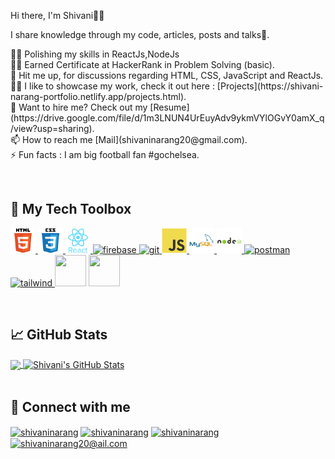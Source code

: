 Hi there, I'm Shivani👩‍💻

I  share knowledge through my code, articles, posts and talks💙️.
<p>
👨‍💻 Polishing my skills in ReactJs,NodeJs<br>
👨‍💻 Earned Certificate at HackerRank in Problem Solving (basic).<br>
 💬 Hit me up, for discussions regarding HTML, CSS, JavaScript and ReactJs.<br>
👨‍💻 I like to showcase my work, check it out here : [Projects](https://shivani-narang-portfolio.netlify.app/projects.html).<br>
📄 Want to hire me? Check out my [Resume](https://drive.google.com/file/d/1m3LNUN4UrEuyAdv9ykmVYlOGvY0amX_q/view?usp=sharing).<br>
📫 How to reach me [Mail](shivaninarang20@gmail.com).<br>
⚡ Fun facts : I am big football fan #gochelsea.<br>
</p>
<br>

## 🧰 My Tech Toolbox

<p>
<p align="left"> <a href="https://www.w3.org/html/" target="_blank">
  <img src="https://raw.githubusercontent.com/devicons/devicon/master/icons/html5/html5-original-wordmark.svg" alt="html5" width="40" height="40"/> </a>
  <a href="https://www.w3schools.com/css/" target="_blank"> <img src="https://raw.githubusercontent.com/devicons/devicon/master/icons/css3/css3-original-wordmark.svg" alt="css3" width="40" height="40"/> </a> <a href="https://reactjs.org/" target="_blank"> 
  <img src="https://raw.githubusercontent.com/devicons/devicon/master/icons/react/react-original-wordmark.svg" alt="react" width="40" height="40"/> </a>
  <a href="https://firebase.google.com/" target="_blank"> <img src="https://www.vectorlogo.zone/logos/firebase/firebase-icon.svg" alt="firebase" width="40" height="40"/>  <a href="https://git-scm.com/" target="_blank"> <img src="https://www.vectorlogo.zone/logos/git-scm/git-scm-icon.svg" alt="git" width="40" height="40"/> </a> <a href="https://developer.mozilla.org/en-US/docs/Web/JavaScript" target="_blank"> <img src="https://raw.githubusercontent.com/devicons/devicon/master/icons/javascript/javascript-original.svg" alt="javascript" width="40" height="40"/> </a>  <a href="https://www.mysql.com/" target="_blank"> <img src="https://raw.githubusercontent.com/devicons/devicon/master/icons/mysql/mysql-original-wordmark.svg" alt="mysql" width="40" height="40"/> </a> <a href="https://nodejs.org" target="_blank"> <img src="https://raw.githubusercontent.com/devicons/devicon/master/icons/nodejs/nodejs-original-wordmark.svg" alt="nodejs" width="40" height="40"/> </a> <a href="https://postman.com" target="_blank"> <img src="https://www.vectorlogo.zone/logos/getpostman/getpostman-icon.svg" alt="postman" width="40" height="40"/> </a>  <a href="https://tailwindcss.com/" target="_blank"> <img src="https://www.vectorlogo.zone/logos/tailwindcss/tailwindcss-icon.svg" alt="tailwind" width="40" height="40"/> </a>
      <img src="https://cdn.jsdelivr.net/gh/devicons/devicon/icons/java/java-original-wordmark.svg"  width="50" height="50"/>
    <img src="https://cdn.jsdelivr.net/gh/devicons/devicon/icons/visualstudio/visualstudio-plain.svg" width="50" height="50"/>

</p>


  </p>
<br>  
 
## &#x1f4c8; GitHub Stats

 <div>
<a href="https://github.com/Shivani-exe/Shivani-exe">
  <img align="center" src="https://github-readme-stats.vercel.app/api/top-langs/?username=Shivani-exe&title_color=ffffff&text_color=c9cacc&icon_color=2bbc8a&bg_color=1d1f21&langs_count=3" />
</a>
<a href="https://github.com/Shivani-exe/Shivani-exe">
  <img align="center" src="https://github-readme-stats.vercel.app/api?username=Shivani-exe&show_icons=true&line_height=27&count_private=true&title_color=ffffff&text_color=c9cacc&icon_color=2bbc8a&bg_color=1d1f21" alt="Shivani's GitHub Stats" />
</a>
</div>
<br>

## 🔗 Connect with me

<a href="https://twitter.com/snarang_exe" target="blank"><img align="center" src="https://raw.githubusercontent.com/rahuldkjain/github-profile-readme-generator/master/src/images/icons/Social/twitter.svg" alt="shivaninarang" height="30" width="40" /></a>
<a href="https://www.linkedin.com/in/shivani-narang-a86298141/" target="blank"><img align="center" src="https://raw.githubusercontent.com/rahuldkjain/github-profile-readme-generator/master/src/images/icons/Social/linked-in-alt.svg" alt="shivaninarang" height="30" width="40" /></a>
<a href="https://instagram.com/shivani.narang._" target="blank"><img align="center" src="https://raw.githubusercontent.com/rahuldkjain/github-profile-readme-generator/master/src/images/icons/Social/instagram.svg" alt="shivaninarang" height="30" width="40" /></a>
<a href="mailto:shivaninarang20@gmail.com" target="blank"><img align="center" src="https://img.icons8.com/color/48/000000/gmail-new.png" alt="shivaninarang20@ail.com" height="40" width="40" /></a>
       
